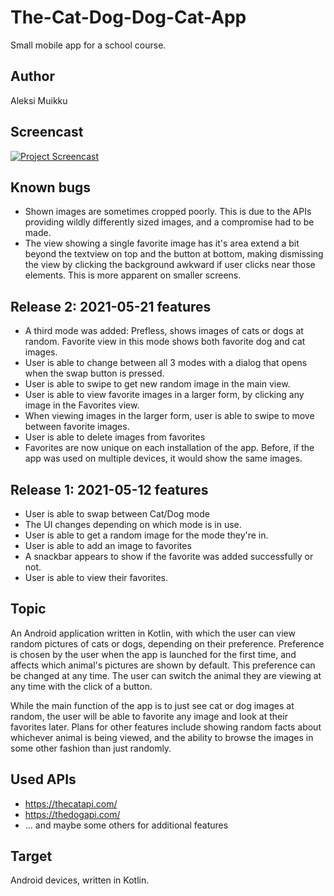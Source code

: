 # The-Cat-Dog-Dog-Cat-App

Small mobile app for a school course.

## Author

Aleksi Muikku

## Screencast
[![Project Screencast](https://img.youtube.com/vi/We936RqpJ9c/0.jpg)](https://www.youtube.com/watch?v=We936RqpJ9c "Native Mobile Development - Projektin Screencast")

## Known bugs

- Shown images are sometimes cropped poorly. This is due to the APIs providing wildly differently sized images, and a compromise had to be made.
- The view showing a single favorite image has it's area extend a bit beyond the textview on top and the button at bottom, making dismissing the view by clicking the background awkward if user clicks near those elements. This is more apparent on smaller screens.

## Release 2: 2021-05-21 features

- A third mode was added: Prefless, shows images of cats or dogs at random. Favorite view in this mode shows both favorite dog and cat images.
- User is able to change between all 3 modes with a dialog that opens when the swap button is pressed.
- User is able to swipe to get new random image in the main view.
- User is able to view favorite images in a larger form, by clicking any image in the Favorites view.
- When viewing images in the larger form, user is able to swipe to move between favorite images.
- User is able to delete images from favorites
- Favorites are now unique on each installation of the app. Before, íf the app was used on multiple devices, it would show the same images.

## Release 1: 2021-05-12 features

- User is able to swap between Cat/Dog mode
- The UI changes depending on which mode is in use.
- User is able to get a random image for the mode they're in.
- User is able to add an image to favorites
- A snackbar appears to show if the favorite was added successfully or not.
- User is able to view their favorites.

## Topic

An Android application written in Kotlin, with which the user can view random pictures of cats or dogs, depending on their preference. Preference is chosen by the user when the app is launched for the first time, and affects which animal's pictures are shown by default. This preference can be changed at any time. The user can switch the animal they are viewing at any time with the click of a button.

While the main function of the app is to just see cat or dog images at random, the user will be able to favorite any image and look at their favorites later. Plans for other features include showing random facts about whichever animal is being viewed, and the ability to browse the images in some other fashion than just randomly.

## Used APIs

- https://thecatapi.com/
- https://thedogapi.com/
- ... and maybe some others for additional features

## Target

Android devices, written in Kotlin.

